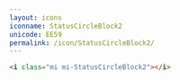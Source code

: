 ```yaml
---
layout: icons
iconname: StatusCircleBlock2
unicode: EE59
permalink: /icon/StatusCircleBlock2/
---
```


``` html
<i class="mi mi-StatusCircleBlock2"></i>
```

